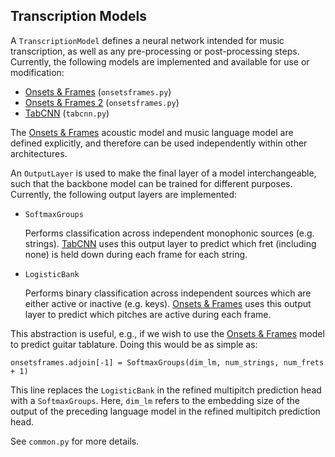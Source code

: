 ## Transcription Models
A ```TranscriptionModel``` defines a neural network intended for music transcription, as well as any pre-processing or post-processing steps.
Currently, the following models are implemented and available for use or modification:
 - [Onsets & Frames](https://arxiv.org/abs/1710.11153) (```onsetsframes.py```)
 - [Onsets & Frames 2](https://arxiv.org/abs/1810.12247) (```onsetsframes.py```)
 - [TabCNN](https://archives.ismir.net/ismir2019/paper/000033.pdf) (```tabcnn.py```)

The [Onsets & Frames](https://arxiv.org/abs/1710.11153) acoustic model and music language model are defined explicitly, and therefore can be used independently within other architectures.

An ```OutputLayer``` is used to make the final layer of a model interchangeable, such that the backbone model can be trained for different purposes.
Currently, the following output layers are implemented:
 - ```SoftmaxGroups```

    Performs classification across independent monophonic sources (e.g. strings).
    [TabCNN](https://archives.ismir.net/ismir2019/paper/000033.pdf) uses this output layer to predict which fret (including none) is held down during each frame for each string.
 
 - ```LogisticBank```

    Performs binary classification across independent sources which are either active or inactive (e.g. keys).
    [Onsets & Frames](https://arxiv.org/abs/1710.11153) uses this output layer to predict which pitches are active during each frame.

This abstraction is useful, e.g., if we wish to use the [Onsets & Frames](https://arxiv.org/abs/1710.11153) model to predict guitar tablature.
Doing this would be as simple as:
```
onsetsframes.adjoin[-1] = SoftmaxGroups(dim_lm, num_strings, num_frets + 1)
```
This line replaces the ```LogisticBank``` in the refined multipitch prediction head with a ```SoftmaxGroups```.
Here, ```dim_lm``` refers to the embedding size of the output of the preceding language model in the refined multipitch prediction head. 

See ```common.py``` for more details.
